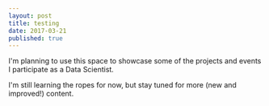 ```yaml
---
layout: post
title: testing
date: 2017-03-21
published: true
---
```

I'm planning to use this space to showcase some of the projects and events I participate as a Data Scientist.

I'm still learning the ropes for now, but stay tuned for more (new and improved!) content.
